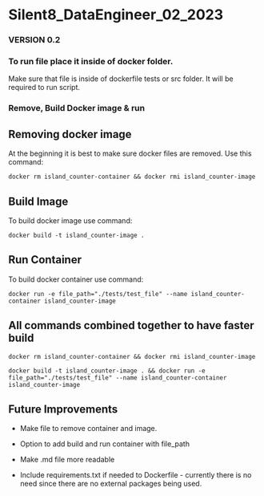 # Silent8_DataEngineer_02_2023

### VERSION 0.2

### To run file place it inside of docker folder.
Make sure that file is inside of dockerfile tests or src folder. It will be required to run script.
### Remove, Build Docker image & run 

## Removing docker image
At the beginning it is best to make sure docker files are removed. Use this command:

```
docker rm island_counter-container && docker rmi island_counter-image
```

## Build Image
To build docker image use command:
```
docker build -t island_counter-image .
```
## Run Container
To build docker container use command:
```
docker run -e file_path="./tests/test_file" --name island_counter-container island_counter-image
```

## All commands combined together to have faster build
```
docker rm island_counter-container && docker rmi island_counter-image
```

```
docker build -t island_counter-image . && docker run -e file_path="./tests/test_file" --name island_counter-container island_counter-image
```
## Future Improvements
* Make file to remove container and image.

* Option to add build and run container with file_path

* Make .md file more readable

* Include requirements.txt if needed to Dockerfile - currently there is no need since there are no external packages being used.